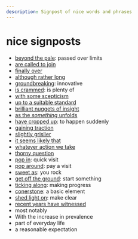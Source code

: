 ```yaml
---
description: Signpost of nice words and phrases
---
```


# nice signposts

* [beyond the pale](http://www.worldwidewords.org/qa/qa-pal2.htm): passed over limits
* [are called to join](https://ludwig.guru/s/are+called+to+join)
* [finally over](https://ludwig.guru/s/were+finally+over)
* [although rather long](https://ludwig.guru/s/although+rather+long)
* [groundbreaking](https://dictionary.cambridge.org/dictionary/english/groundbreaking): innovative
* [is crammed](https://ludwig.guru/s/is+crammed+with): is plenty of
* [with some scepticism](https://ludwig.guru/s/with+some+scepticism)
* [up to a suitable standard](https://www.merriam-webster.com/dictionary/up%20to%20standard)
* [brilliant nuggets of insight](https://www.theguardian.com/books/2015/oct/30/ten-things-i-learned-about-writing-from-stephen-king)
* [as the _something_ unfolds](https://www.merriam-webster.com/dictionary/unfold)
* [have cropped up](https://www.macmillandictionary.com/dictionary/british/crop-up): to happen suddenly
* [gaining traction](https://www.phrasemix.com/phrases/gain-traction)
* [slightly grislier](https://www.theguardian.com/books/2015/oct/30/ten-things-i-learned-about-writing-from-stephen-king)
* [it seems likely that](https://www.linguee.com.br/portugues-ingles/search?source=auto&query=It+seems+likely+that)
* [whatever action we take](https://www.linguee.com.br/portugues-ingles/search?source=auto&query=Whatever+action+we+take)
* [thorny question](https://www.powerthesaurus.org/thorny_question/synonyms)
* [pop in](https://www.powerthesaurus.org/pop_in/synonyms): quick visit
* [pop around](https://www.powerthesaurus.org/pop_around/synonyms): pay a visit
* [sweet as](https://www.powerthesaurus.org/sweet_as/synonyms): you rock
* [get off the ground](https://www.powerthesaurus.org/get_off_the_ground/synonyms): start something
* [ticking along](https://www.usingenglish.com/reference/phrasal-verbs/tick.html): making progress
* [conerstone](https://www.merriam-webster.com/dictionary/cornerstones): a basic element
* [shed light on](https://www.powerthesaurus.org/shed_light_on): make clear
* [recent years have witnessed](https://www.linguee.com/english-portuguese/search?query=recent+years+have+witnessed)
* most notably
* With the increase in prevalence
* part of everyday life
* a reasonable expectation

